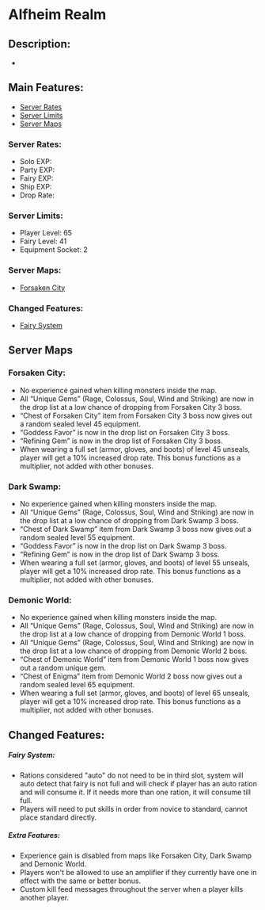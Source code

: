 # Alfheim Realm

## Description:
* 

## Main Features:
* [Server Rates](#server-rates)
* [Server Limits](#server-limits)
* [Server Maps](#server-maps)
### Server Rates:
* Solo EXP: 
* Party EXP: 
* Fairy EXP: 
* Ship EXP: 
* Drop Rate: 
### Server Limits:
* Player Level: 65
* Fairy Level: 41
* Equipment Socket: 2
### Server Maps:
* [Forsaken City](#forsaken-city)
### Changed Features:
* [Fairy System](#fairy-system)

## Server Maps
### Forsaken City:
* No experience gained when killing monsters inside the map.
* All “Unique Gems” (Rage, Colossus, Soul, Wind and Striking) are now in the drop list at a low chance of dropping from Forsaken City 3 boss.
* “Chest of Forsaken City” item from Forsaken City 3 boss now gives out a random sealed level 45 equipment.
* “Goddess Favor” is now in the drop list on Forsaken City 3 boss.
* “Refining Gem” is now in the drop list of Forsaken City 3 boss.
* When wearing a full set (armor, gloves, and boots) of level 45 unseals, player will get a 10% increased drop rate. This bonus functions as a multiplier, not added with other bonuses.
### Dark Swamp:
* No experience gained when killing monsters inside the map.
* All “Unique Gems” (Rage, Colossus, Soul, Wind and Striking) are now in the drop list at a low chance of dropping from Dark Swamp 3 boss.
* “Chest of Dark Swamp” item from Dark Swamp 3 boss now gives out a random sealed level 55 equipment.
* “Goddess Favor” is now in the drop list on Dark Swamp 3 boss.
* “Refining Gem” is now in the drop list of Dark Swamp 3 boss.
* When wearing a full set (armor, gloves, and boots) of level 55 unseals, player will get a 10% increased drop rate. This bonus functions as a multiplier, not added with other bonuses.
### Demonic World:
* No experience gained when killing monsters inside the map.
* All “Unique Gems” (Rage, Colossus, Soul, Wind and Striking) are now in the drop list at a low chance of dropping from Demonic World 1 boss.
* All “Unique Gems” (Rage, Colossus, Soul, Wind and Striking) are now in the drop list at a low chance of dropping from Demonic World 2 boss.
* “Chest of Demonic World” item from Demonic World 1 boss now gives out a random unique gem.
* “Chest of Enigma” item from Demonic World 2 boss now gives out a random sealed level 65 equipment.
* When wearing a full set (armor, gloves, and boots) of level 65 unseals, player will get a 10% increased drop rate. This bonus functions as a multiplier, not added with other bonuses.
## Changed Features:
##### Fairy System:
* Rations considered "auto" do not need to be in third slot, system will auto detect that fairy is not full and will check if player has an auto ration and will consume it. If it needs more than one ration, it will consume till full.
* Players will need to put skills in order from novice to standard, cannot place standard directly.

##### Extra Features:
* Experience gain is disabled from maps like Forsaken City, Dark Swamp and Demonic World.
* Players won't be allowed to use an amplifier if they currently have one in effect with the same or better bonus.
* Custom kill feed messages throughout the server when a player kills another player.
